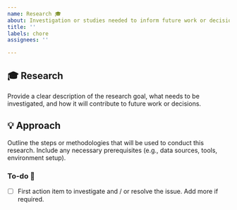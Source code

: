 ```yaml
---
name: Research 🎓
about: Investigation or studies needed to inform future work or decisions.
title: ''
labels: chore
assignees: ''

---
```


## 🎓 Research

Provide a clear description of the research goal, what needs to be investigated, and how it will contribute to future work or decisions.

## 💡 Approach

Outline the steps or methodologies that will be used to conduct this research. Include any necessary prerequisites (e.g., data sources, tools, environment setup).

### To-do 📝

- [ ] First action item to investigate and / or resolve the issue. Add more if required.
